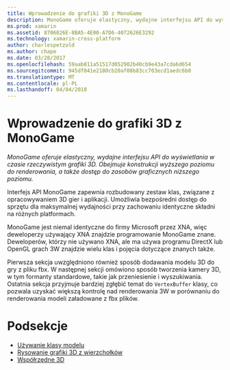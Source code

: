 ```yaml
---
title: Wprowadzenie do grafiki 3D z MonoGame
description: MonoGame oferuje elastyczny, wydajne interfejsu API do wyświetlania w czasie rzeczywistym grafiki 3D. Obejmuje konstrukcji wyższego poziomu do renderowania, a także dostęp do zasobów graficznych niższego poziomu.
ms.prod: xamarin
ms.assetid: 8706826E-8BA5-4E00-A7D6-4072626E3292
ms.technology: xamarin-cross-platform
author: charlespetzold
ms.author: chape
ms.date: 03/28/2017
ms.openlocfilehash: 59aab811a51517d052902b40cb9e43a7cda6d654
ms.sourcegitcommit: 945df041e2180cb20af08b83cc703ecd1aedc6b0
ms.translationtype: MT
ms.contentlocale: pl-PL
ms.lasthandoff: 04/04/2018
---
```

# <a name="introduction-to-3d-graphics-with-monogame"></a>Wprowadzenie do grafiki 3D z MonoGame

_MonoGame oferuje elastyczny, wydajne interfejsu API do wyświetlania w czasie rzeczywistym grafiki 3D. Obejmuje konstrukcji wyższego poziomu do renderowania, a także dostęp do zasobów graficznych niższego poziomu._

Interfejs API MonoGame zapewnia rozbudowany zestaw klas, związane z opracowywaniem 3D gier i aplikacji. Umożliwia bezpośredni dostęp do sprzętu dla maksymalnej wydajności przy zachowaniu identyczne składni na różnych platformach.

MonoGame jest niemal identyczne do firmy Microsoft przez XNA, więc deweloperzy używający XNA znajdzie programowanie MonoGame znane. Deweloperów, którzy nie używano XNA, ale ma używa programu DirectX lub OpenGL grach 3W znajdzie wielu klas i pojęcia dotyczące znanych także.

Pierwsza sekcja uwzględniono również sposób dodawania modelu 3D do gry z pliku fbx. W następnej sekcji omówiono sposób tworzenia kamery 3D, w tym formanty standardowe, takie jak przeniesienie i wyszukiwania. Ostatnia sekcja przyjmuje bardziej zgłębić temat do `VertexBuffer` klasy, co pozwala uzyskać większą kontrolę nad renderowania 3W w porównaniu do renderowania modeli załadowane z fbx plików.


# <a name="subsections"></a>Podsekcje

- [Używanie klasy modelu](~/graphics-games/monogame/3d/part1.md)
- [Rysowanie grafiki 3D z wierzchołków](~/graphics-games/monogame/3d/part2.md)
- [Współrzędne 3D](~/graphics-games/monogame/3d/part3.md)